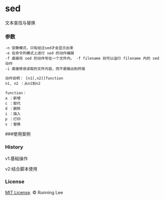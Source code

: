 # sed

文本查找与替换

### 参数
```
-n 安静模式，只有经过sed才会显示出来
-e 在命令列模式上进行 sed 的动作编辑
-f 直接将 sed 的动作写在一个文件内， -f filename 则可以运行 filename 内的 sed 动作
-i 直接修改读取的文件内容，而不是输出到终端

动作说明： [n1[,n2]]function
n1, n2 ：从n1到n2

function：
a ：新增
c ：取代
d ：删除
i ：插入
p ：打印
s ：替换
```

###使用案例




### History

v1:基础操作

v2:结合脚本使用

### License

[MIT License](https://opensource.org/licenses/mit-license.html). © Running Lee